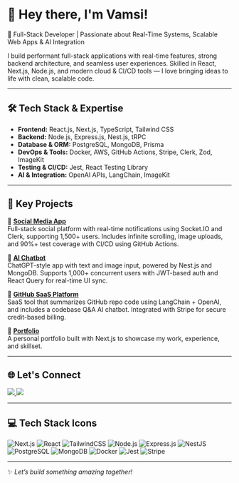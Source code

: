 # 👋 Hey there, I'm Vamsi!

🎯 Full-Stack Developer | Passionate about Real-Time Systems, Scalable Web Apps & AI Integration

I build performant full-stack applications with real-time features, strong backend architecture, and seamless user experiences. Skilled in React, Next.js, Node.js, and modern cloud & CI/CD tools — I love bringing ideas to life with clean, scalable code.

---

## 🛠 Tech Stack & Expertise

- **Frontend:** React.js, Next.js, TypeScript, Tailwind CSS  
- **Backend:** Node.js, Express.js, Nest.js, tRPC  
- **Database & ORM:** PostgreSQL, MongoDB, Prisma  
- **DevOps & Tools:** Docker, AWS, GitHub Actions, Stripe, Clerk, Zod, ImageKit  
- **Testing & CI/CD:** Jest, React Testing Library  
- **AI & Integration:** OpenAI APIs, LangChain, ImageKit

---

## 🚀 Key Projects

🔹 **[Social Media App](https://x-clone-03r6.onrender.com/)**  
Full-stack social platform with real-time notifications using Socket.IO and Clerk, supporting 1,500+ users. Includes infinite scrolling, image uploads, and 90%+ test coverage with CI/CD using GitHub Actions.

🔹 **[AI Chatbot](https://gpt-front-two.vercel.app/)**  
ChatGPT-style app with text and image input, powered by Nest.js and MongoDB. Supports 1,000+ concurrent users with JWT-based auth and React Query for real-time UI sync.

🔹 **[GitHub SaaS Platform](https://saas-55ui.vercel.app/)**  
SaaS tool that summarizes GitHub repo code using LangChain + OpenAI, and includes a codebase Q&A AI chatbot. Integrated with Stripe for secure credit-based billing.

🔹 **[Portfolio](https://portfolio-mocha-phi-37.vercel.app/)**  
A personal portfolio built with Next.js to showcase my work, experience, and skillset.

---

## 🌐 Let's Connect

<a href="https://www.linkedin.com/in/vamsi0874/" target="_blank">
  <img src="https://img.shields.io/badge/LinkedIn-blue?logo=linkedin&style=for-the-badge" />
</a>
<a href="https://github.com/vamsi0874" target="_blank">
  <img src="https://img.shields.io/badge/GitHub-black?logo=github&style=for-the-badge" />
</a>

---

## 💻 Tech Stack Icons

![Next.js](https://img.shields.io/badge/Next.js-black?logo=next.js)
![React](https://img.shields.io/badge/React-20232a?logo=react&logoColor=61DAFB)
![TailwindCSS](https://img.shields.io/badge/TailwindCSS-06B6D4?logo=tailwindcss&logoColor=white)
![Node.js](https://img.shields.io/badge/Node.js-339933?logo=node.js&logoColor=white)
![Express.js](https://img.shields.io/badge/Express.js-000000?logo=express&logoColor=white)
![NestJS](https://img.shields.io/badge/NestJS-E0234E?logo=nestjs&logoColor=white)
![PostgreSQL](https://img.shields.io/badge/PostgreSQL-336791?logo=postgresql&logoColor=white)
![MongoDB](https://img.shields.io/badge/MongoDB-47A248?logo=mongodb&logoColor=white)
![Docker](https://img.shields.io/badge/Docker-2496ED?logo=docker&logoColor=white)
![Jest](https://img.shields.io/badge/Jest-C21325?logo=jest&logoColor=white)
![Stripe](https://img.shields.io/badge/Stripe-635BFF?logo=stripe&logoColor=white)

---

✨ *Let’s build something amazing together!*

